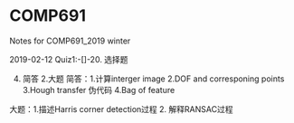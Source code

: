 # COMP691
Notes for COMP691_2019 winter 

2019-02-12
Quiz1:-[]-20. 选择题

4. 简答
2.大题
简答：1.计算interger image 2.DOF and corresponing points 3.Hough transfer 伪代码 4.Bag of feature

大题：1.描述Harris corner detection过程 2. 解释RANSAC过程
